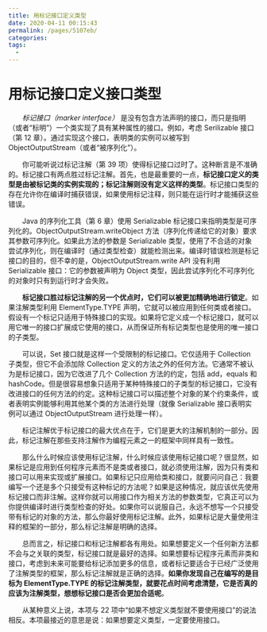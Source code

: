 ```yaml
---
title: 用标记接口定义类型
date: 2020-04-11 00:15:43
permalink: /pages/5107eb/
categories:
tags:
  - 
---
```

# 用标记接口定义接口类型

&emsp;&emsp;_标记接口（marker interface）_ 是没有包含方法声明的接口，而只是指明（或者“标明”）一个类实现了具有某种属性的接口。例如，考虑 Serilizable 接口（第 12 章）。通过实现这个接口，表明类的实例可以被写到 ObjectOutputStream（或者“被序列化”）。

&emsp;&emsp;你可能听说过标记注解（第 39 项）使得标记接口过时了。这种断言是不准确的。标记接口有两点胜过标记注解。首先，也是最重要的一点，**标记接口定义的类型是由被标记类的实例实现的；标记注解则没有定义这样的类型**。标记接口类型的存在允许你在编译时捕获错误，如果使用标记注释，则只能在运行时才能捕获这些错误。

&emsp;&emsp;Java 的序列化工具（第 6 章）使用 Serializable 标记接口来指明类型是可序列化的。ObjectOutputStream.writeObject 方法（序列化传递给它的对象）要求其参数可序列化。如果此方法的参数是 Serializable 类型，使用了不合适的对象尝试序列化，则在编译时（通过类型检查）就能检测出来。编译时错误检测是标记接口的目的，但不幸的是，ObjectOutputStream.write API 没有利用 Serializable 接口：它的参数被声明为 Object 类型，因此尝试序列化不可序列化的对象时只有到运行时才会失败。

&emsp;&emsp;**标记接口胜过标记注解的另一个优点时，它们可以被更加精确地进行锁定**。如果注解类型利用 ElementType.TYPE 声明，它就可以被应用到任何类或者接口。假设有一个标记只适用于特殊接口的实现。如果将它定义成一个标记接口，就可以用它唯一的接口扩展成它使用的接口，从而保证所有标记类型也是使用的唯一接口的子类型。

&emsp;&emsp;可以说，Set 接口就是这样一个受限制的标记接口。它仅适用于 Collection 子类型，但它不会添加除 Collection 定义的方法之外的任何方法。它通常不被认为是标记接口，因为它改进了几个 Collection 方法的约定，包括 add，equals 和 hashCode。但是很容易想象只适用于某种特殊接口的子类型的标记接口，它没有改进接口的任何方法的约定。这种标记接口可以描述整个对象的某个约束条件，或者表明实例能够利用其他某个类的方法进行处理（就像 Serializable 接口表明实例可以通过 ObjectOutputStream 进行处理一样）。

&emsp;&emsp;标记注解优于标记接口的最大优点在于，它们是更大的注解机制的一部分。因此，标记注解在那些支持注解作为编程元素之一的框架中同样具有一致性。

&emsp;&emsp;那么什么时候应该使用标记注解，什么时候应该使用标记接口呢？很显然，如果标记是应用到任何程序元素而不是类或者接口，就必须使用注解，因为只有类和接口可以用来实现或扩展接口。如果标记只应用给类和接口，就要问问自己：我要编写一个还是多个只接受有这种标记的方法呢？如果是这种情况，就应该优先使用标记接口而非注解。这样你就可以用接口作为相关方法的参数类型，它真正可以为你提供编译时进行类型检查的好处。如果你可以说服自己，永远不想写一个只接受带有标记的对象的方法，那么你最好使用标记注解。此外，如果标记是大量使用注释的框架的一部分，那么标记注解是明确的选择。

&emsp;&emsp;总而言之，标记接口和标记注解都各有用处。如果想要定义一个任何新方法都不会与之关联的类型，标记接口就是最好的选择。如果想要标记程序元素而非类和接口，考虑到未来可能要给标记添加更多的信息，或者标记要适合于已经广泛使用了注解类型的框架，那么标记注解就是正确的选择。**如果你发现自己在编写的是目标为 ElementType.TYPE 的标记注解类型，就要花点时间考虑清楚，它是否真的应该为注解类型，想想标记接口是否会更加合适呢**。

&emsp;&emsp;从某种意义上说，本项与 22 项中“如果不想定义类型就不要使用接口”的说法相反。本项最接近的意思是说：如果想要定义类型，一定要使用接口。

